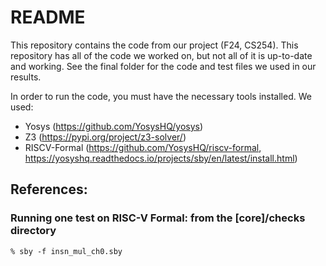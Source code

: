 # README

This repository contains the code from our project (F24, CS254). This repository has all of the code we worked on, but not all of it is up-to-date and working. See the final folder for the code and test files we used in our results.

In order to run the code, you must have the necessary tools installed. We used:
* Yosys (https://github.com/YosysHQ/yosys)
* Z3 (https://pypi.org/project/z3-solver/)
* RISCV-Formal (https://github.com/YosysHQ/riscv-formal, https://yosyshq.readthedocs.io/projects/sby/en/latest/install.html)

## References:
### Running one test on RISC-V Formal: from the [core]/checks directory
`% sby -f insn_mul_ch0.sby`

